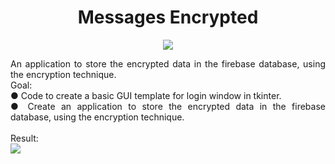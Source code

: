 <h1 align="center"> Messages Encrypted</h1>

<p align="center">
<img src="https://user-images.githubusercontent.com/100588945/164551833-a3642093-3f31-4128-8cfd-30e6b1b3c611.gif">
</p>

<p align="justify">
An application to store the encrypted data in the firebase database, using the encryption technique.</br>
Goal:</br>
  ● Code to create a basic GUI template for login window in tkinter.</br>
  ● Create an application to store the encrypted data in the firebase database, using the encryption technique.</br>
  </br>
Result:</br>
<img src="https://user-images.githubusercontent.com/100588945/164551976-f7b5538d-7159-4a15-bbbc-db67b05005c8.png">
</p>
